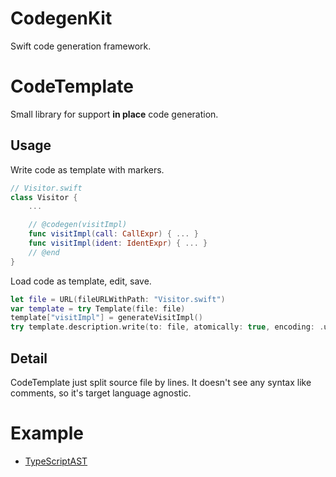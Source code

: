 # CodegenKit

Swift code generation framework.

# CodeTemplate

Small library for support **in place** code generation.

## Usage

Write code as template with markers.

```swift
// Visitor.swift
class Visitor {
    ...

    // @codegen(visitImpl)
    func visitImpl(call: CallExpr) { ... }
    func visitImpl(ident: IdentExpr) { ... }
    // @end
}
```

Load code as template, edit, save.

```swift
let file = URL(fileURLWithPath: "Visitor.swift")
var template = try Template(file: file)
template["visitImpl"] = generateVisitImpl()
try template.description.write(to: file, atomically: true, encoding: .utf8)
```

## Detail

CodeTemplate just split source file by lines.
It doesn't see any syntax like comments, so it's target language agnostic.

# Example

- [TypeScriptAST](https://github.com/omochi/TypeScriptAST)
